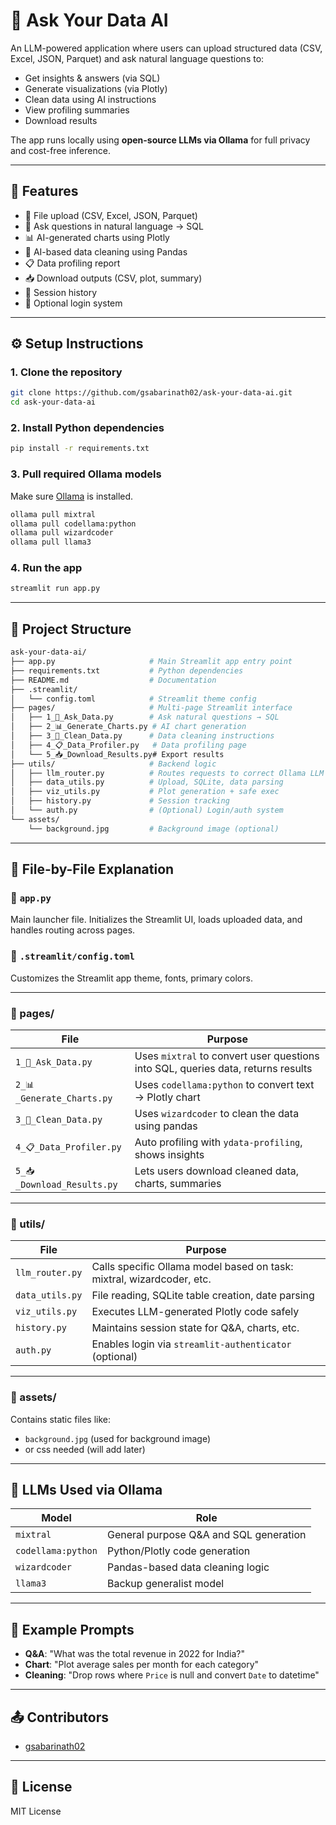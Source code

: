 # 🧠 Ask Your Data AI

An LLM-powered application where users can upload structured data (CSV, Excel, JSON, Parquet) and ask natural language questions to:

- Get insights & answers (via SQL)
- Generate visualizations (via Plotly)
- Clean data using AI instructions
- View profiling summaries
- Download results

The app runs locally using **open-source LLMs via Ollama** for full privacy and cost-free inference.

---

## 🚀 Features

- 📁 File upload (CSV, Excel, JSON, Parquet)
- 💬 Ask questions in natural language → SQL
- 📊 AI-generated charts using Plotly
- 🧹 AI-based data cleaning using Pandas
- 📋 Data profiling report
- 📥 Download outputs (CSV, plot, summary)
- 🧠 Session history
- 🔐 Optional login system

---

## ⚙️ Setup Instructions

### 1. Clone the repository

```bash
git clone https://github.com/gsabarinath02/ask-your-data-ai.git
cd ask-your-data-ai
```

### 2. Install Python dependencies

```bash
pip install -r requirements.txt
```

### 3. Pull required Ollama models

Make sure [Ollama](https://ollama.com) is installed.

```bash
ollama pull mixtral
ollama pull codellama:python
ollama pull wizardcoder
ollama pull llama3
```

### 4. Run the app

```bash
streamlit run app.py
```

---

## 🧱 Project Structure

```bash
ask-your-data-ai/
├── app.py                     # Main Streamlit app entry point
├── requirements.txt           # Python dependencies
├── README.md                  # Documentation
├── .streamlit/
│   └── config.toml            # Streamlit theme config
├── pages/                     # Multi-page Streamlit interface
│   ├── 1_🧠_Ask_Data.py        # Ask natural questions → SQL
│   ├── 2_📊_Generate_Charts.py # AI chart generation
│   ├── 3_🧹_Clean_Data.py      # Data cleaning instructions
│   ├── 4_📋_Data_Profiler.py   # Data profiling page
│   └── 5_📥_Download_Results.py# Export results
├── utils/                     # Backend logic
│   ├── llm_router.py          # Routes requests to correct Ollama LLM
│   ├── data_utils.py          # Upload, SQLite, data parsing
│   ├── viz_utils.py           # Plot generation + safe exec
│   ├── history.py             # Session tracking
│   └── auth.py                # (Optional) Login/auth system
└── assets/
    └── background.jpg         # Background image (optional)
```

---

## 📄 File-by-File Explanation

### 📌 `app.py`

Main launcher file. Initializes the Streamlit UI, loads uploaded data, and handles routing across pages.

### 📌 `.streamlit/config.toml`

Customizes the Streamlit app theme, fonts, primary colors.

---

### 📁 pages/

| File                         | Purpose                                                                            |
| ---------------------------- | ---------------------------------------------------------------------------------- |
| `1_🧠_Ask_Data.py`         | Uses `mixtral` to convert user questions into SQL, queries data, returns results |
| `2_📊_Generate_Charts.py`  | Uses `codellama:python` to convert text → Plotly chart                          |
| `3_🧹_Clean_Data.py`       | Uses `wizardcoder` to clean the data using pandas                                |
| `4_📋_Data_Profiler.py`    | Auto profiling with `ydata-profiling`, shows insights                            |
| `5_📥_Download_Results.py` | Lets users download cleaned data, charts, summaries                                |

---

### 📁 utils/

| File              | Purpose                                                               |
| ----------------- | --------------------------------------------------------------------- |
| `llm_router.py` | Calls specific Ollama model based on task: mixtral, wizardcoder, etc. |
| `data_utils.py` | File reading, SQLite table creation, date parsing                     |
| `viz_utils.py`  | Executes LLM-generated Plotly code safely                             |
| `history.py`    | Maintains session state for Q&A, charts, etc.                         |
| `auth.py`       | Enables login via `streamlit-authenticator` (optional)              |

---

### 📁 assets/

Contains static files like:

- `background.jpg` (used for background image)
- or css needed (will add later)

---

## 🤖 LLMs Used via Ollama

| Model                | Role                                   |
| -------------------- | -------------------------------------- |
| `mixtral`          | General purpose Q&A and SQL generation |
| `codellama:python` | Python/Plotly code generation          |
| `wizardcoder`      | Pandas-based data cleaning logic       |
| `llama3`           | Backup generalist model                |

---

## 🧠 Example Prompts

- **Q&A**: "What was the total revenue in 2022 for India?"
- **Chart**: "Plot average sales per month for each category"
- **Cleaning**: "Drop rows where `Price` is null and convert `Date` to datetime"

---

## 📤 Contributors

- [gsabarinath02](https://github.com/gsabarinath02)

---

## 📜 License

MIT License
